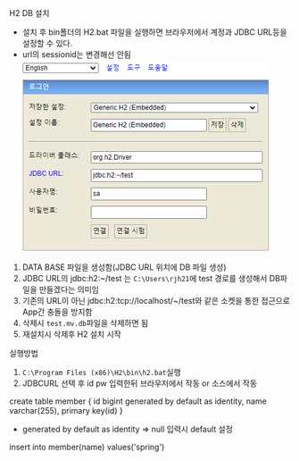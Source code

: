 H2 DB 설치
 - 설치 후 bin폴더의 H2.bat 파일을 실행하면 브라우저에서 계정과 JDBC URL등을 설정할 수 있다.
 - url의 sessionid는 변경해선 안됨
![img_5.png](img_5.png)
1. DATA BASE 파일을 생성함(JDBC URL 위치에 DB 파일 생성)
2. JDBC URL의 jdbc:h2:~/test 는 `C:\Users\rjh21`에 test 경로를 생성해서 DB파일을 만들겠다는 의미임
3. 기존의 URL이 아닌 jdbc:h2:tcp://localhost/~/test와 같은 소켓을 통한 접근으로 App간 충돌을 방지함
4. 삭제시 `test.mv.db`파일을 삭제하면 됨
5. 재설치시 삭제후 H2 설치 시작

실행방법
1. `C:\Program Files (x86)\H2\bin\h2.bat`실행
2. JDBCURL 선택 후 id pw 입력한뒤 브라우저에서 작동 or 소스에서 작동

create table member
{
    id bigint generated by default as identity,
    name varchar(255),
    primary key(id)
}

- generated by default as identity => null 입력시 default 설정

insert into member(name) values('spring')